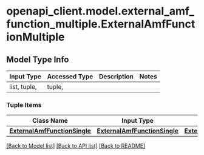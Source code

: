 # openapi_client.model.external_amf_function_multiple.ExternalAmfFunctionMultiple

## Model Type Info
Input Type | Accessed Type | Description | Notes
------------ | ------------- | ------------- | -------------
list, tuple,  | tuple,  |  | 

### Tuple Items
Class Name | Input Type | Accessed Type | Description | Notes
------------- | ------------- | ------------- | ------------- | -------------
[**ExternalAmfFunctionSingle**](ExternalAmfFunctionSingle.md) | [**ExternalAmfFunctionSingle**](ExternalAmfFunctionSingle.md) | [**ExternalAmfFunctionSingle**](ExternalAmfFunctionSingle.md) |  | 

[[Back to Model list]](../../README.md#documentation-for-models) [[Back to API list]](../../README.md#documentation-for-api-endpoints) [[Back to README]](../../README.md)

